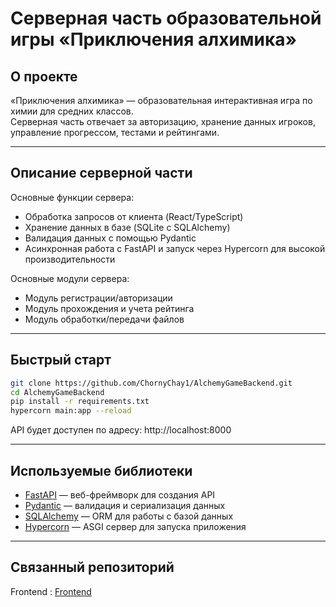 # Серверная часть образовательной игры «Приключения алхимика»

## О проекте

«Приключения алхимика» — образовательная интерактивная игра по химии для средних классов.  
Серверная часть отвечает за авторизацию, хранение данных игроков, управление прогрессом, тестами и рейтингами.

---
## Описание серверной части

Основные функции сервера:
- Обработка запросов от клиента (React/TypeScript)
- Хранение данных в базе (SQLite с SQLAlchemy)
- Валидация данных с помощью Pydantic
- Асинхронная работа с FastAPI и запуск через Hypercorn для высокой производительности

Основные модули сервера:
- Модуль регистрации/авторизации
- Модуль прохождения и учета рейтинга
- Модуль обработки/передачи файлов 


---
## Быстрый старт

```bash
git clone https://github.com/ChornyChay1/AlchemyGameBackend.git
cd AlchemyGameBackend
pip install -r requirements.txt
hypercorn main:app --reload
```
API будет доступен по адресу: http://localhost:8000

---
## Используемые библиотеки

- [FastAPI](https://fastapi.tiangolo.com/) — веб-фреймворк для создания API  
- [Pydantic](https://pydantic.dev/) — валидация и сериализация данных  
- [SQLAlchemy](https://www.sqlalchemy.org/) — ORM для работы с базой данных  
- [Hypercorn](https://pgjones.gitlab.io/hypercorn/) — ASGI сервер для запуска приложения

---
## Связанный репозиторий

Frontend : [Frontend](https://github.com/ChornyChay1/AlChemyGameFrontend)   

 
